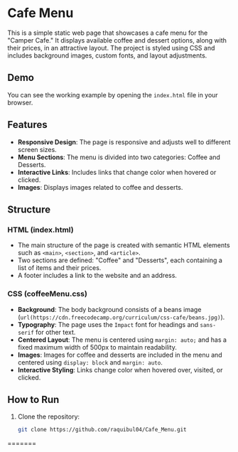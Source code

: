 # Cafe Menu

This is a simple static web page that showcases a cafe menu for the "Camper Cafe." It displays available coffee and dessert options, along with their prices, in an attractive layout. The project is styled using CSS and includes background images, custom fonts, and layout adjustments.

## Demo

You can see the working example by opening the `index.html` file in your browser.

## Features

- **Responsive Design**: The page is responsive and adjusts well to different screen sizes.
- **Menu Sections**: The menu is divided into two categories: Coffee and Desserts.
- **Interactive Links**: Includes links that change color when hovered or clicked.
- **Images**: Displays images related to coffee and desserts.

## Structure

### HTML (index.html)

- The main structure of the page is created with semantic HTML elements such as `<main>`, `<section>`, and `<article>`.
- Two sections are defined: "Coffee" and "Desserts", each containing a list of items and their prices.
- A footer includes a link to the website and an address.
  
### CSS (coffeeMenu.css)

- **Background**: The body background consists of a beans image (`url(https://cdn.freecodecamp.org/curriculum/css-cafe/beans.jpg)`).
- **Typography**: The page uses the `Impact` font for headings and `sans-serif` for other text.
- **Centered Layout**: The menu is centered using `margin: auto;` and has a fixed maximum width of 500px to maintain readability.
- **Images**: Images for coffee and desserts are included in the menu and centered using `display: block` and `margin: auto`.
- **Interactive Styling**: Links change color when hovered over, visited, or clicked.

## How to Run

1. Clone the repository:
   ```bash
   git clone https://github.com/raquibul04/Cafe_Menu.git
=======
